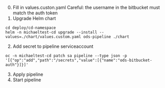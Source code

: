 0. Fill in values.custon.yaml
Careful: the username in the bitbucket must match the auth token
1. Upgrade Helm chart
```
cd deploy/cd-namespace
helm -n michaeltest-cd upgrade --install --values=./chart/values.custom.yaml ods-pipeline ./chart
```
2. Add secret to pipeline serviceaccount
```
oc -n michaeltest-cd patch sa pipeline --type json -p '[{"op":"add","path":"/secrets","value":[{"name":"ods-bitbucket-auth"}]}]'
```
3. Apply pipeline
4. Start pipeline
